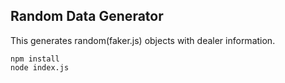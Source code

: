 ## Random Data Generator

This generates random(faker.js) objects with dealer information.

```
npm install
node index.js
```
